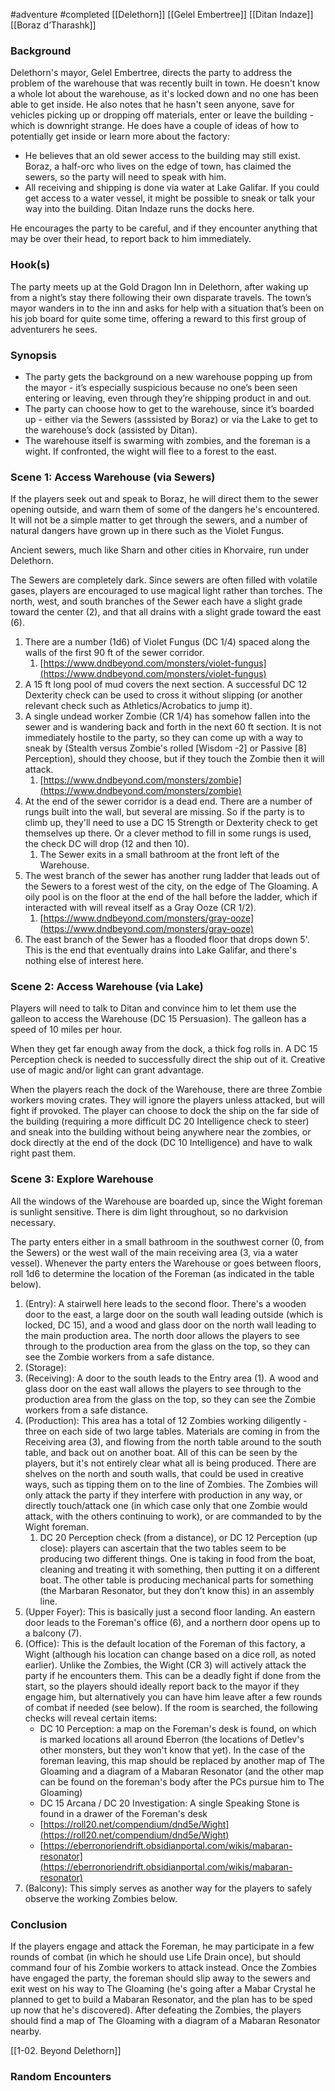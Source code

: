  #adventure #completed [[Delethorn]] [[Gelel Embertree]] [[Ditan Indaze]] [[Boraz d’Tharashk]]

### **Background**

Delethorn's mayor, Gelel Embertree, directs the party to address the problem of the warehouse that was recently built in town. He doesn't know a whole lot about the warehouse, as it's locked down and no one has been able to get inside. He also notes that he hasn't seen anyone, save for vehicles picking up or dropping off materials, enter or leave the building - which is downright strange. He does have a couple of ideas of how to potentially get inside or learn more about the factory:
- He believes that an old sewer access to the building may still exist. Boraz, a half-orc who lives on the edge of town, has claimed the sewers, so the party will need to speak with him.
- All receiving and shipping is done via water at Lake Galifar. If you could get access to a water vessel, it might be possible to sneak or talk your way into the building. Ditan Indaze runs the docks here.

He encourages the party to be careful, and if they encounter anything that may be over their
head, to report back to him immediately.

### **Hook(s)**

The party meets up at the Gold Dragon Inn in Delethorn, after waking up from a night’s stay there following their own disparate travels. The town’s mayor wanders in to the inn and asks for help with a situation that’s been on his job board for quite some time, offering a reward to this first group of adventurers he sees.

### **Synopsis**

- The party gets the background on a new warehouse popping up from the mayor - it’s especially suspicious because no one’s been seen entering or leaving, even through they’re shipping product in and out.
- The party can choose how to get to the warehouse, since it’s boarded up - either via the Sewers (asssisted by Boraz) or via the Lake to get to the warehouse’s dock (assisted by Ditan).
- The warehouse itself is swarming with zombies, and the foreman is a wight. If confronted, the wight will flee to a forest to the east.

### Scene 1: Access Warehouse (via Sewers)

If the players seek out and speak to Boraz, he will direct them to the sewer opening outside, and warn them of some of the dangers he's encountered. It will not be a simple matter to get through the sewers, and a number of natural dangers have grown up in there such as the Violet Fungus.

Ancient sewers, much like Sharn and other cities in Khorvaire, run under Delethorn.

The Sewers are completely dark. Since sewers are often filled with volatile gases, players are encouraged to use magical light rather than torches. The north, west, and south branches of the Sewer each have a slight grade toward the center (2), and that all drains with a slight grade toward the east (6).

1. There are a number (1d6) of Violet Fungus (DC 1/4) spaced along the walls of the first 90 ft of the sewer corridor.
    1. [https://www.dndbeyond.com/monsters/violet-fungus](https://www.dndbeyond.com/monsters/violet-fungus)
2. A 15 ft long pool of mud covers the next section. A successful DC 12 Dexterity check can be used to cross it without slipping (or another relevant check such as Athletics/Acrobatics to jump it).
3. A single undead worker Zombie (CR 1/4) has somehow fallen into the sewer and is wandering back and forth in the next 60 ft section. It is not immediately hostile to the party, so they can come up with a way to sneak by (Stealth versus Zombie's rolled [Wisdom -2] or Passive [8] Perception), should they choose, but if they touch the Zombie then it will attack.
    1. [https://www.dndbeyond.com/monsters/zombie](https://www.dndbeyond.com/monsters/zombie)
4. At the end of the sewer corridor is a dead end. There are a number of rungs built into the wall, but several are missing. So if the party is to climb up, they'll need to use a DC 15 Strength or Dexterity check to get themselves up there. Or a clever method to fill in some rungs is used, the check DC will drop (12 and then 10).
    1. The Sewer exits in a small bathroom at the front left of the Warehouse.
5. The west branch of the sewer has another rung ladder that leads out of the Sewers to a forest west of the city, on the edge of The Gloaming. A oily pool is on the floor at the end of the hall before the ladder, which if interacted with will reveal itself as a Gray Ooze (CR 1/2).
    1. [https://www.dndbeyond.com/monsters/gray-ooze](https://www.dndbeyond.com/monsters/gray-ooze)
6. The east branch of the Sewer has a flooded floor that drops down 5'. This is the end that eventually drains into Lake Galifar, and there's nothing else of interest here.

### Scene 2: Access Warehouse (via Lake)

Players will need to talk to Ditan and convince him to let them use the galleon to access the Warehouse (DC 15 Persuasion). The galleon has a speed of 10 miles per hour.

When they get far enough away from the dock, a thick fog rolls in. A DC 15 Perception check is needed to successfully direct the ship out of it. Creative use of magic and/or light can grant advantage.

When the players reach the dock of the Warehouse, there are three Zombie workers moving crates. They will ignore the players unless attacked, but will fight if provoked. The player can choose to dock the ship on the far side of the building (requiring a more difficult DC 20 Intelligence check to steer) and sneak into the building without being anywhere near the zombies, or dock directly at the end of the dock (DC 10 Intelligence) and have to walk right past them.

### Scene 3: Explore Warehouse

All the windows of the Warehouse are boarded up, since the Wight foreman is sunlight sensitive. There is dim light throughout, so no darkvision necessary.

The party enters either in a small bathroom in the southwest corner (0, from the Sewers) or the west wall of the main receiving area (3, via a water vessel). Whenever the party enters the Warehouse or goes between floors, roll 1d6 to determine the location of the Foreman (as indicated in the table below).

1. (Entry): A stairwell here leads to the second floor. There's a wooden door to the east, a large door on the south wall leading outside (which is locked, DC 15), and a wood and glass door on the north wall leading to the main production area. The north door allows the players to see through to the production area from the glass on the top, so they can see the Zombie workers from a safe distance.
2. (Storage):
3. (Receiving): A door to the south leads to the Entry area (1). A wood and glass door on the east wall allows the players to see through to the production area from the glass on the top, so they can see the Zombie workers from a safe distance.
4. (Production): This area has a total of 12 Zombies working diligently - three on each side of two large tables. Materials are coming in from the Receiving area (3), and flowing from the north table around to the south table, and back out on another boat. All of this can be seen by the players, but it's not entirely clear what all is being produced. There are shelves on the north and south walls, that could be used in creative ways, such as tipping them on to the line of Zombies. The Zombies will only attack the party if they interfere with production in any way, or directly touch/attack one (in which case only that one Zombie would attack, with the others continuing to work), or are commanded to by the Wight foreman.
    1. DC 20 Perception check (from a distance), or DC 12 Perception (up close): players can ascertain that the two tables seem to be producing two different things. One is taking in food from the boat, cleaning and treating it with something, then putting it on a different boat. The other table is producing mechanical parts for something (the Marbaran Resonator, but they don’t know this) in an assembly line.
5. (Upper Foyer): This is basically just a second floor landing. An eastern door leads to the Foreman's office (6), and a northern door opens up to a balcony (7).
6. (Office): This is the default location of the Foreman of this factory, a Wight (although his location can change based on a dice roll, as noted earlier). Unlike the Zombies, the Wight (CR 3) will actively attack the party if he encounters them. This can be a deadly fight if done from the start, so the players should ideally report back to the mayor if they engage him, but alternatively you can have him leave after a few rounds of combat if needed (see below). If the room is searched, the following checks will reveal certain items:
    - DC 10 Perception: a map on the Foreman's desk is found, on which is marked locations all around Eberron (the locations of Detlev's other monsters, but they won't know that yet). In the case of the foreman leaving, this map should be replaced by another map of The Gloaming and a diagram of a Mabaran Resonator (and the other map can be found on the foreman's body after the PCs pursue him to The Gloaming)
    - DC 15 Arcana / DC 20 Investigation: A single Speaking Stone is found in a drawer of the Foreman's desk
    - [https://roll20.net/compendium/dnd5e/Wight](https://roll20.net/compendium/dnd5e/Wight)
    - [https://eberronoriendrift.obsidianportal.com/wikis/mabaran-resonator](https://eberronoriendrift.obsidianportal.com/wikis/mabaran-resonator)
7. (Balcony): This simply serves as another way for the players to safely observe the working Zombies below.

### Conclusion

If the players engage and attack the Foreman, he may participate in a few rounds of combat (in which he should use Life Drain once), but should command four of his Zombie workers to attack instead. Once the Zombies have engaged the party, the foreman should slip away to the sewers and exit west on his way to The Gloaming (he's going after a Mabar Crystal he planned to get to build a Mabaran Resonator, and the plan has to be sped up now that he's discovered). After defeating the Zombies, the players should find a map of The Gloaming with a diagram of a Mabaran Resonator nearby.

[[1-02. Beyond Delethorn]]

### Random Encounters